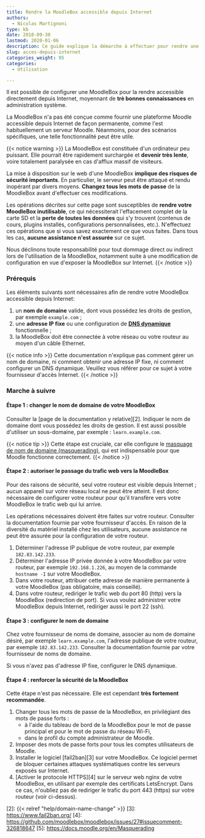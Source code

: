 ```yaml
---
title: Rendre la MoodleBox accessible depuis Internet
authors:
  - Nicolas Martignoni
type: kb
date: 2018-09-30
lastmod: 2020-01-06
description: Ce guide explique la démarche à effectuer pour rendre une MoodleBox accessible directement depuis Internet. Attention ! Ceci implique  des risques de sécurité importants.
slug: acces-depuis-internet
categories_weight: 95
categories:
  - Utilisation

---
```

Il est possible de configurer une MoodleBox pour la rendre accessible directement depuis Internet, moyennant de __trè bonnes connaissances__ en administration système.

La MoodleBox n'a pas été conçue comme fournir une plateforme Moodle accessible depuis Internet de façon permanente, comme l'est habituellement un serveur Moodle. Néanmoins, pour des scénarios spécifiques, une telle fonctionnalité peut être utile.

{{< notice warning >}}
La MoodleBox est constituée d'un ordinateur peu puissant. Elle pourrait être rapidement surchargée et __devenir très lente__, voire totalement paralysée en cas d'afflux massif de visiteurs.

La mise à disposition sur le web d'une MoodleBox __implique des risques de sécurité importants__. En particulier, le serveur peut être attaqué et rendu inopérant par divers moyens. __Changez tous les mots de passe__ de la MoodleBox avant d'effectuer ces modifications.

Les opérations décrites sur cette page sont susceptibles de __rendre votre MoodleBox inutilisable__, ce qui nécessiterait l'effacement complet de la carte SD et la __perte de toutes les données__ qui s'y trouvent (contenus de cours, plugins installés, configurations personnalisées, etc.). N'effectuez ces opérations que si vous savez exactement ce que vous faites. Dans tous les cas, __aucune assistance n'est assurée__ sur ce sujet.

Nous déclinons toute responsabilité pour tout dommage direct ou indirect lors de l'utilisation de la MoodleBox, notamment suite à une modification de configuration en vue d'exposer la MoodleBox sur Internet.
{{< /notice >}}

### Prérequis

Les éléments suivants sont nécessaires afin de rendre votre MoodleBox accessible depuis Internet:

1. un __nom de domaine__ valide, dont vous possédez les droits de gestion, par exemple `example.com` ;
1. une __adresse IP fixe__ ou une configuration de __[DNS dynamique][1]__ fonctionnelle ;
1. la MoodleBox doit être connectée à votre réseau ou votre routeur au moyen d'un câble Ethernet.

{{< notice info >}}
Cette documentation n'explique pas comment gérer un nom de domaine, ni comment obtenir une adresse IP fixe, ni comment configurer un DNS dynamique. Veuillez vous référer pour ce sujet à votre fournisseur d'accès Internet.
{{< /notice >}}

### Marche à suivre

#### Étape 1 : changer le nom de domaine de votre MoodleBox

Consulter la [page de la documentation y relative][2]. Indiquer le nom de domaine dont vous possédez les droits de gestion. Il est aussi possible d'utiliser un sous-domaine, par exemple : `learn.example.com`.

{{< notice tip >}}
Cette étape est cruciale, car elle configure le [masquage de nom de domaine (masquerading)](https://docs.moodle.org/en/Masquerading), qui est indispensable pour que Moodle fonctionne correctement.
{{< /notice >}}

#### Étape 2 : autoriser le passage du trafic web vers la MoodleBox

Pour des raisons de sécurité, seul votre routeur est visible depuis Internet ; aucun appareil sur votre réseau local ne peut être atteint. Il est donc nécessaire de configurer votre routeur pour qu'il transfère vers votre MoodleBox le trafic web qui lui arrive.

Les opérations nécessaires doivent être faites sur votre routeur. Consulter la documentation fournie par votre fournisseur d'accès. En raison de la diversité du matériel installé chez les utilisateurs, aucune assistance ne peut être assurée pour la configuration de votre routeur.

1. Déterminer l'adresse IP publique de votre routeur, par exemple `182.83.142.233`.
1. Déterminer l'adresse IP privée donnée à votre MoodleBox par votre routeur, par exemple `192.168.1.226`, au moyen de la commande `hostname -I` sur votre MoodleBox.
1. Dans votre routeur, attribuer cette adresse de manière permanente à votre MoodleBox (pas obligatoire, mais conseillé).
1. Dans votre routeur, rediriger le trafic web du port 80 (http) vers la MoodleBox (redirection de port). Si vous voulez administrer votre MoodleBox depuis Internet, rediriger aussi le port 22 (ssh).

#### Étape 3 : configurer le nom de domaine

Chez votre fournisseur de noms de domaine, associer au nom de domaine désiré, par exemple `learn.example.com`, l'adresse publique de votre routeur, par exemple `182.83.142.233`. Consulter la documentation fournie par votre fournisseur de noms de domaine.

Si vous n'avez pas d'adresse IP fixe, configurer le DNS dynamique.

#### Étape 4 : renforcer la sécurité de la MoodleBox

Cette étape n'est pas nécessaire. Elle est cependant __très fortement recommandée__.

1. Changer tous les mots de passe de la MoodleBox, en privilégiant des mots de passe forts :
    - à l'aide du tableau de bord de la MoodleBox pour le mot de passe principal et pour le mot de passe du réseau Wi-Fi,
    - dans le profil du compte administrateur de Moodle.
2. Imposer des mots de passe forts pour tous les comptes utilisateurs de Moodle.
3. Installer le logiciel [fail2ban][3] sur votre MoodleBox. Ce logiciel permet de bloquer certaines attaques systématiques contre les serveurs exposés sur Internet.
4. [Activer le protocole HTTPS][4] sur le serveur web nginx de votre MoodleBox, en utilisant par exemple des certificats LetsEncrypt. Dans ce cas, n'oubliez pas de rediriger le trafic du port 443 (https) sur votre routeur (voir ci-dessus).

 [1]: https://en.wikipedia.org/wiki/Dynamic_DNS
 [2]: {{< relref "help/domain-name-change" >}}
 [3]: https://www.fail2ban.org/
 [4]: https://github.com/moodlebox/moodlebox/issues/27#issuecomment-326818647
 [5]: https://docs.moodle.org/en/Masquerading
